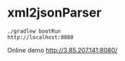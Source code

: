 # xml2jsonParser

    ./gradlew bootRun
    http://localhost:8080
    
    
Online demo
    http://3.85.207.141:8080/
